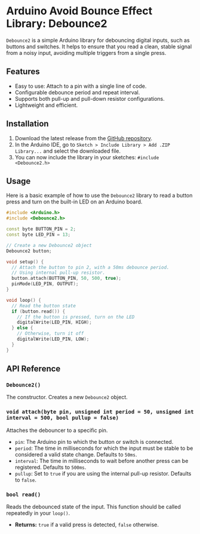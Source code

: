 # Arduino Avoid Bounce Effect Library: Debounce2

`Debounce2` is a simple Arduino library for debouncing digital inputs, such as buttons and switches. It helps to ensure that you read a clean, stable signal from a noisy input, avoiding multiple triggers from a single press.

## Features

- Easy to use: Attach to a pin with a single line of code.
- Configurable debounce period and repeat interval.
- Supports both pull-up and pull-down resistor configurations.
- Lightweight and efficient.

## Installation

1.  Download the latest release from the [GitHub repository](https://github.com/marcio-pessoa/Debounce2).
2.  In the Arduino IDE, go to `Sketch > Include Library > Add .ZIP Library...` and select the downloaded file.
3.  You can now include the library in your sketches: `#include <Debounce2.h>`

## Usage

Here is a basic example of how to use the `Debounce2` library to read a button press and turn on the built-in LED on an Arduino board.

```cpp
#include <Arduino.h>
#include <Debounce2.h>

const byte BUTTON_PIN = 2;
const byte LED_PIN = 13;

// Create a new Debounce2 object
Debounce2 button;

void setup() {
  // Attach the button to pin 2, with a 50ms debounce period.
  // Using internal pull-up resistor.
  button.attach(BUTTON_PIN, 50, 500, true);
  pinMode(LED_PIN, OUTPUT);
}

void loop() {
  // Read the button state
  if (button.read()) {
    // If the button is pressed, turn on the LED
    digitalWrite(LED_PIN, HIGH);
  } else {
    // Otherwise, turn it off
    digitalWrite(LED_PIN, LOW);
  }
}
```

## API Reference

### `Debounce2()`

The constructor. Creates a new `Debounce2` object.

### `void attach(byte pin, unsigned int period = 50, unsigned int interval = 500, bool pullup = false)`

Attaches the debouncer to a specific pin.

- `pin`: The Arduino pin to which the button or switch is connected.
- `period`: The time in milliseconds for which the input must be stable to be considered a valid state change. Defaults to `50ms`.
- `interval`: The time in milliseconds to wait before another press can be registered. Defaults to `500ms`.
- `pullup`: Set to `true` if you are using the internal pull-up resistor. Defaults to `false`.

### `bool read()`

Reads the debounced state of the input. This function should be called repeatedly in your `loop()`.

- **Returns:** `true` if a valid press is detected, `false` otherwise.
